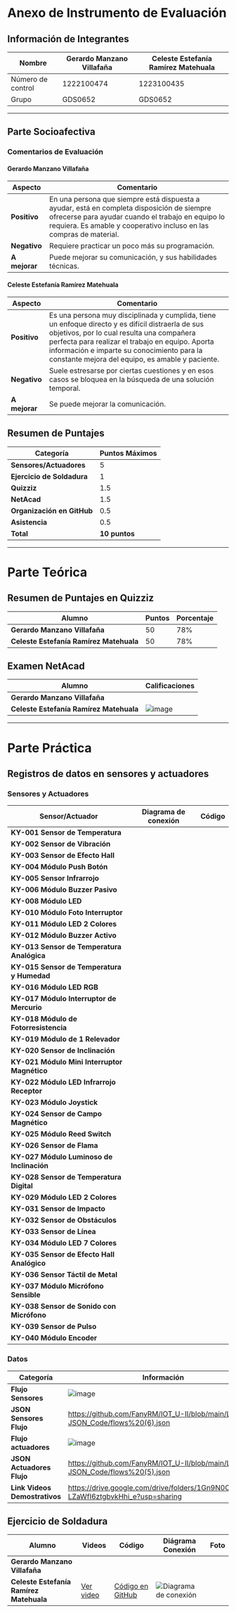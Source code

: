# Anexo de Instrumento de Evaluación

## Información de Integrantes

| Nombre                               | Gerardo Manzano Villafaña     | Celeste Estefanía Ramírez Matehuala |
|--------------------------------------|------------------------------|--------------------------------------|
| Número de control                    | 1222100474                   | 1223100435                          |
| Grupo                                 | GDS0652                      | GDS0652                              |

---

## Parte Socioafectiva

### Comentarios de Evaluación

#### Gerardo Manzano Villafaña

| Aspecto             | Comentario                                                                                                       |
|---------------------|------------------------------------------------------------------------------------------------------------------|
| **Positivo**        | En una persona que siempre está dispuesta a ayudar, está en completa disposición de siempre ofrecerse para ayudar cuando el trabajo en equipo lo requiera. Es amable y cooperativo incluso en las compras de material. |
| **Negativo**        | Requiere practicar un poco más su programación.|
| **A mejorar**       | Puede mejorar su comunicación, y sus habilidades técnicas.|

#### Celeste Estefanía Ramírez Matehuala

| Aspecto             | Comentario                                                                                                         |
|---------------------|--------------------------------------------------------------------------------------------------------------------|
| **Positivo**        | Es una persona muy disciplinada y cumplida, tiene un enfoque directo y es difícil distraerla de sus objetivos, por lo cual resulta una compañera perfecta para realizar el trabajo en equipo. Aporta información e imparte su conocimiento para la constante mejora del equipo, es amable y paciente. |
| **Negativo**        | Suele estresarse por ciertas cuestiones y en esos casos se bloquea en la búsqueda de una solución temporal.|
| **A mejorar**       | Se puede mejorar la comunicación.|


## Resumen de Puntajes

| Categoría                          | Puntos Máximos |
|-------------------------------------|----------------|
| **Sensores/Actuadores**             | 5              |
| **Ejercicio de Soldadura**          | 1              |
| **Quizziz**                         | 1.5            |
| **NetAcad**                         | 1.5            |
| **Organización en GitHub**          | 0.5            |
| **Asistencia**                      | 0.5            |
| **Total**                           | **10 puntos**  |

---

# Parte Teórica

## Resumen de Puntajes en Quizziz

| Alumno                          | Puntos | Porcentaje |
|------------------------------------|--------|--------|
| **Gerardo Manzano Villafaña**| 50 | 78% |
| **Celeste Estefanía Ramírez Matehuala**| 50 | 78% |

## Examen NetAcad

| Alumno                          | Calificaciones |
|------------------------------------|--------|
| **Gerardo Manzano Villafaña**|  |
| **Celeste Estefanía Ramírez Matehuala**| ![image](https://github.com/user-attachments/assets/3d6804e3-be9c-41c7-8ee5-8197e8518d85)|

---
# Parte Práctica

## Registros de datos en sensores y actuadores

### Sensores y Actuadores

| Sensor/Actuador | Diagrama de conexión | Código |
|------------------------------------|--------|--------|
| **KY-001 Sensor de Temperatura**|  |  |
| **KY-002 Sensor de Vibración**|  |  |
| **KY-003 Sensor de Efecto Hall**|  |  |
| **KY-004 Módulo Push Botón**|  |  |
| **KY-005 Sensor Infrarrojo**|  |  |
| **KY-006 Módulo Buzzer Pasivo**|  |  |
| **KY-008 Módulo LED**|  |  |
| **KY-010 Módulo Foto Interruptor**|  |  |
| **KY-011 Módulo LED 2 Colores**|  |  |
| **KY-012 Módulo Buzzer Activo**|  |  |
| **KY-013 Sensor de Temperatura Analógica**|  |  |
| **KY-015 Sensor de Temperatura y Humedad**|  |  |
| **KY-016 Módulo LED RGB**|  |  |
| **KY-017 Módulo Interruptor de Mercurio**|  |  |
| **KY-018 Módulo de Fotorresistencia**|  |  |
| **KY-019 Módulo de 1 Relevador**|  |  |
| **KY-020 Sensor de Inclinación**|  |  |
| **KY-021 Módulo Mini Interruptor Magnético**|  |  |
| **KY-022 Módulo LED Infrarrojo Receptor**|  |  |
| **KY-023 Módulo Joystick**|  |  |
| **KY-024 Sensor de Campo Magnético**|  |  |
| **KY-025 Módulo Reed Switch**|  |  |
| **KY-026 Sensor de Flama**|  |  |
| **KY-027 Módulo Luminoso de Inclinación**|  |  |
| **KY-028 Sensor de Temperatura Digital**|  |  |
| **KY-029 Módulo LED 2 Colores**|  |  |
| **KY-031 Sensor de Impacto**|  |  |
| **KY-032 Sensor de Obstáculos**|  |  |
| **KY-033 Sensor de Línea**|  |  |
| **KY-034 Módulo LED 7 Colores**|  |  |
| **KY-035 Sensor de Efecto Hall Analógico**|  |  |
| **KY-036 Sensor Táctil de Metal**|  |  |
| **KY-037 Módulo Micrófono Sensible**|  |  |
| **KY-038 Sensor de Sonido con Micrófono**|  |  |
| **KY-039 Sensor de Pulso**|  |  |
| **KY-040 Módulo Encoder**|  |  |

### Datos
| Categoría | Información |
|------------------------------------|--------|
| **Flujo Sensores**| ![image](https://github.com/user-attachments/assets/905da246-81e3-494a-8cd8-fdff945af05b)|
|**JSON Sensores Flujo**| https://github.com/FanyRM/IOT_U-II/blob/main/Leds-JSON_Code/flows%20(6).json |
| **Flujo actuadores**| ![image](https://github.com/user-attachments/assets/310494db-e52d-4a50-80cf-2a5267a297ac)|
|**JSON Actuadores Flujo**| https://github.com/FanyRM/IOT_U-II/blob/main/Leds-JSON_Code/flows%20(5).json |
| **Link Videos Demostrativos**| https://drive.google.com/drive/folders/1Gn9N0OlIfPSqK-LZaWfI6ztgbvkHhi_e?usp=sharing |


## Ejercicio de Soldadura

| Alumno                          | Videos | Código | Diágrama Conexión | Foto |
|----------------------------------|--------|--------|-------------------|------|
| **Gerardo Manzano Villafaña**   |        |        |                   |      |
| **Celeste Estefanía Ramírez Matehuala** | [Ver video](https://drive.google.com/file/d/14V_yAQJsH8d-9VMEu-dvSb-bbpul1uD-/view?usp=drive_link) | [Código en GitHub](https://github.com/FanyRM/IOT_U-II/blob/main/Leds-JSON_Code/LEDS_Celeste.py) | ![Diagrama de conexión](https://github.com/user-attachments/assets/0d40c8c7-e6ab-4d0e-943c-192e17c2ac77) |  |




